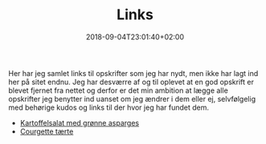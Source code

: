 ﻿---
title: "Links"
date: 2018-09-04T23:01:40+02:00
draft: false
---
Her har jeg samlet links til opskrifter som jeg har nydt, men ikke har lagt ind her på sitet endnu. Jeg har desværre af og til oplevet at en god opskrift er blevet fjernet fra nettet og derfor er det min ambition at lægge alle opskrifter jeg benytter ind uanset om jeg ændrer i dem eller ej, selvfølgelig med behørige kudos og links til der hvor jeg har fundet dem. 

* [Kartoffelsalat med grønne asparges](https://www.alt.dk/mad/opskrift/salat-med-nye-kartofler-og-gronne-asparges)
* [Courgette tærte](https://www.dr.dk/mad/opskrift/provencalsk-courgettetaerte)